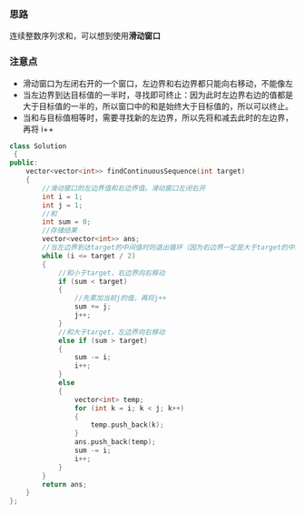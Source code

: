 ### 思路
连续整数序列求和，可以想到使用**滑动窗口**
### 注意点
- 滑动窗口为左闭右开的一个窗口，左边界和右边界都只能向右移动，不能像左
- 当左边界到达目标值的一半时，寻找即可终止：因为此时左边界右边的值都是大于目标值的一半的，所以窗口中的和是始终大于目标值的，所以可以终止。
- 当和与目标值相等时，需要寻找新的左边界，所以先将和减去此时的左边界，再将
i++
```cpp
class Solution
 {
public:
    vector<vector<int>> findContinuousSequence(int target) 
    {
        //滑动窗口的左边界值和右边界值。滑动窗口左闭右开
        int i = 1;
        int j = 1;
        //和
        int sum = 0;
        //存储结果
        vector<vector<int>> ans;
        //当左边界到达target的中间值时则退出循环（因为右边界一定是大于target的中间值的，所以和始终是大于target的。
        while (i <= target / 2)
        {
            //和小于target，右边界向右移动
            if (sum < target) 
            {
                //先累加当前j的值，再将j++
                sum += j;
                j++;
            }
            //和大于target，左边界向右移动
            else if (sum > target)
            {
                sum -= i;
                i++;
            }
            else 
            {
                vector<int> temp;
                for (int k = i; k < j; k++)
                {
                    temp.push_back(k);
                }
                ans.push_back(temp);
                sum -= i;
                i++;
            }
        }
        return ans;
    }
};
```